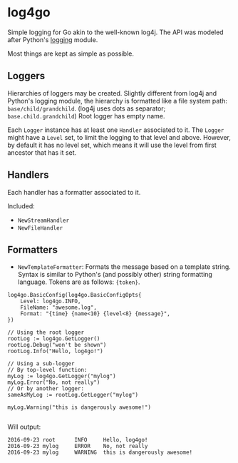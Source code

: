 # log4go #

Simple logging for Go akin to the well-known log4j.
The API was modeled after Python's [logging](https://docs.python.org/3/library/logging.html) module.

Most things are kept as simple as possible.

## Loggers ##

Hierarchies of loggers may be created. Slightly different from log4j and Python's logging module, the hierarchy is formatted like a file system path: `base/child/grandchild`. (log4j uses dots as separator; `base.child.grandchild`) Root logger has empty name.

Each `Logger` instance has at least one `Handler` associated to it.
The `Logger` might have a `Level` set, to limit the logging to that level and above. However, by default it has no level set, which means it will use the level from first ancestor that has it set.

## Handlers ##

Each handler has a formatter associated to it.

Included:

* `NewStreamHandler`
* `NewFileHandler`

## Formatters ##

* `NewTemplateFormatter`: Formats the message based on a template string. Syntax is similar to Python's (and possibly other) string formatting language. Tokens are as follows: `{token}`. 

```
log4go.BasicConfig(log4go.BasicConfigOpts{
    Level: log4go.INFO,
    FileName: "awesome.log",
    Format: "{time} {name<10} {level<8} {message}",
})

// Using the root logger
rootLog := log4go.GetLogger()
rootLog.Debug("won't be shown")
rootLog.Info("Hello, log4go!")

// Using a sub-logger
// By top-level function:
myLog := log4go.GetLogger("mylog")
myLog.Error("No, not really")
// Or by another logger:
sameAsMyLog := rootLog.GetLogger("mylog")

myLog.Warning("this is dangerously awesome!")


```

Will output:
```
2016-09-23 root      INFO     Hello, log4go!
2016-09-23 mylog     ERROR    No, not really
2016-09-23 mylog     WARNING  this is dangerously awesome!
```